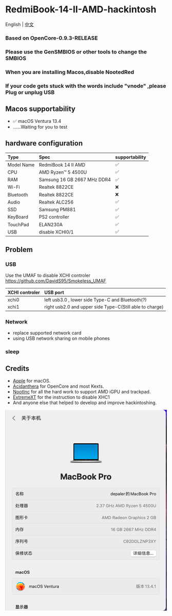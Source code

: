 # RedmiBook-14-II-AMD-hackintosh
English | [中文](./README_ZH.md)
### Based on OpenCore-0.9.3-RELEASE
### Please use the GenSMBIOS or other tools to change the SMBIOS
### When you are installing Macos,disable NootedRed
### If your code gets stuck with the words include "vnode" ,please Plug or unplug USB


## Macos supportability
- ✅ macOS Ventura 13.4
- ……Waiting for you to test


## hardware configuration

Type | Spec | supportability
:---------|:---------|:---------
Model Name | RedmiBook 14 II AMD | ✅
CPU | AMD Ryzen™ 5 4500U | ✅
RAM | Samsung 16 GB 2667 MHz DDR4 | ✅
Wi-Fi | Realtek 8822CE | ❌
Bluetooth | Realtek 8822CE | ❌
Audio | Realtek ALC256 | ✅
SSD | Samsung PM881 | ✅
KeyBoard | PS2 controller | ✅
TouchPad | ELAN230A |✅
USB | disable XCHI0/1 | ✅


## Problem

### USB
Use the UMAF to disable XCHI controler
https://github.com/DavidS95/Smokeless_UMAF

XCHI controler | USB port
:---------|:---------
xchi0 | left usb3.0 , lower side Type-C and Bluetooth(?)
xchi1 | right usb2.0 and upper side Type-C(Still able to charge)

### Network
- replace supported network card
- using USB network sharing on mobile phones

### sleep


## Credits

- [Apple](https://www.apple.com) for macOS.
- [Acidanthera](https://github.com/acidanthera) for OpenCore and most Kexts.
- [NootInc](https://github.com/NootInc) for all the hard work to support AMD iGPU and trackpad.
- [ExtremeXT](https://github.com/ExtremeXT) for the instruction to disable XHC1
- And anyone else that helped to develop and improve hackintoshing.

![Ventura](./Screenshots/2023-06-26.png)
